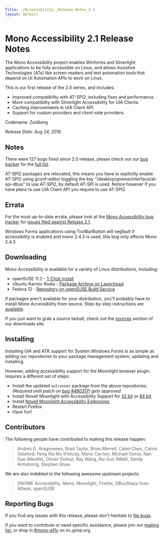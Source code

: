 ```yaml
---
Title: ./Accessibility:_Release_Notes_2.1
layout: default
---
```


Mono Accessibility 2.1 Release Notes
====================================

The Mono Accessibility project enables Winforms and Silverlight
applications to be fully accessible on Linux, and allows Assistive
Technologies (ATs) like screen readers and test automation tools that
depend on UI Automation APIs to work on Linux.

This is our first release of the 2.0 series, and includes:

-   Improved compatibility with AT-SPI2, including fixes and
    performance.
-   More compatibility with Silverlight Accessibility for UIA Clients.
-   Caching improvements in UIA Client API.
-   Support for custom providers and client-side providers.

Codename: Zoidberg

*Release Date: Aug 24, 2010*

Notes
-----

There were 127 bugs fixed since 2.0 release, please check out our [bug
tracker](https://bugzilla.novell.com/buglist.cgi?query_format=advanced&classification=Mono&product=UI+Automation)
for the [full
list](https://bugzilla.novell.com/buglist.cgi?query_format=advanced&classification=Mono&product=UI+Automation&bug_status=RESOLVED&bug_status=VERIFIED&bug_status=CLOSED&chfieldfrom=2010-02-26&chfieldto=2010-08-23).

AT-SPI2 packages are relocated, this means you have to explicitly enable
AT-SPI2 using gconf-editor toggling the key
"/desktop/gnome/interface/at-spi-dbus" to use AT-SPI2, by default AT-SPI
is used. Notice however if you have plans to use UIA Client API you
require to use AT-SPI2.

Errata
------

For the most up-to-date errata, please look at the [Mono Accessibility
bug
tracker](https://bugzilla.novell.com/buglist.cgi?query_format=advanced&classification=Mono&product=UI+Automation)
for [issues filed against Release
2.1](https://bugzilla.novell.com/buglist.cgi?query_format=advanced&classification=Mono&product=UI+Automation&version=Release+2.1&bug_status=NEW&bug_status=ASSIGNED&bug_status=NEEDINFO&bug_status=REOPENED).

Windows Forms applications using ToolBarButton will segfault if
accessibility is enabled and mono 2.4.3 is used, this bug only affects
Mono 2.4.3.

Downloading
-----------

Mono Accessibility is available for a variety of Linux distributions,
including:

-   openSUSE 11.2 - [1-Click
    Install](http://download.opensuse.org/repositories/Mono:/UIA/openSUSE_11.2/mono-uia.ymp)
-   Ubuntu Karmic Koala - [Package Archive on
    Launchpad](https://edge.launchpad.net/~mono-a11y/+archive/releases)
-   Fedora 12 - [Repository on openSUSE Build
    Service](http://download.opensuse.org/repositories/Mono:/UIA/Fedora_12/)

If packages aren't available for your distribution, you'll probably have
to install Mono Accessibility from source. Step-by-step instructions are
[available](Accessibility:_Installing_2.1{{site.url}}/_From_Source "wikilink").

If you just want to grab a source tarball, check out the
[sources](http://mono-a11y.org/releases/2.1/sources/) section of our
downloads site.

Installing
----------

Installing UIA and ATK support for System.Windows.Forms is as simple as
adding our repositories to your package management system, updating and
installing.

However, adding accessibility support for the Moonlight browser plugin
requires a different set of steps:

-   Install the updated `xulrunner` package from the above repositories.
    *(Required until patch on [bug
    \#480317](https://bugzilla.mozilla.org/show_bug.cgi?id=480317)) gets
    approved*
-   Install Novell Moonlight with Accessibility Support for [32
    bit](http://www.mono-a11y.org/archive/moonlight-plugins/2.3.99.0accessibility/novell-moonlight-2.3.99.0accessibility-i586.xpi)
    or [64
    bit](http://www.mono-a11y.org/archive/moonlight-plugins/2.3.99.0accessibility/novell-moonlight-2.3.99.0accessibility-x86_64.xpi).
-   Install [Novell Moonlight Accessibility
    Extensions](http://www.mono-a11y.org/archive/moonlight-a11y-plugins/2.1/novell-moonlight-a11y-2.1-noarch.xpi)
-   Restart Firefox
-   Have fun!

Contributors
------------

The following people have contributed to making this release happen:

> Andrés G. Aragoneses, Brad Taylor, Brian Merrell, Calen Chen, Calvin
> Gaisford, Feng Xia Mu (Felicia), Mario Carrion, Michael Gorse, Nan Gao
> (Neville), Olivier Dufour, Ray Wang, Rui Guo (Matt), Sandy Armstrong,
> Stephen Shaw

We are also indebted to the following awesome upstream projects:

> GNOME Accessibility, Mono, Moonlight, Firefox, DBusSharp from NDesk,
> openSUSE

Reporting Bugs
--------------

If you find any issues with this release, please don't hesitate to [file
bugs](https://bugzilla.novell.com/enter_bug.cgi?product=UI%20Automation).

If you want to contribute or need specific assistance, please join our
[mailing list](http://forge.novell.com/mailman/listinfo/mono-a11y), or
drop in [\#mono-a11y](irc://irc.gimp.org/mono-a11y) on irc.gimp.org.
